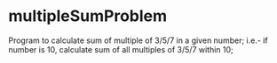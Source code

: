 # multipleSumProblem
Program to calculate sum of multiple of 3/5/7 in a given number;
i.e.- if number is 10, calculate sum of all multiples of 3/5/7 within 10;
